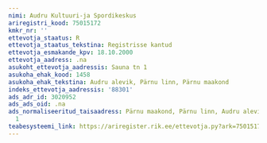 ```yaml
---
nimi: Audru Kultuuri-ja Spordikeskus
ariregistri_kood: 75015172
kmkr_nr: ''
ettevotja_staatus: R
ettevotja_staatus_tekstina: Registrisse kantud
ettevotja_esmakande_kpv: 18.10.2000
ettevotja_aadress: .na
asukoht_ettevotja_aadressis: Sauna tn 1
asukoha_ehak_kood: 1458
asukoha_ehak_tekstina: Audru alevik, Pärnu linn, Pärnu maakond
indeks_ettevotja_aadressis: '88301'
ads_adr_id: 3020952
ads_ads_oid: .na
ads_normaliseeritud_taisaadress: Pärnu maakond, Pärnu linn, Audru alevik, Sauna tn
  1
teabesysteemi_link: https://ariregister.rik.ee/ettevotja.py?ark=75015172&ref=rekvisiidid
---
```

